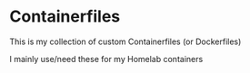 # Containerfiles
This is my collection of custom Containerfiles (or Dockerfiles)

I mainly use/need these for my Homelab containers
